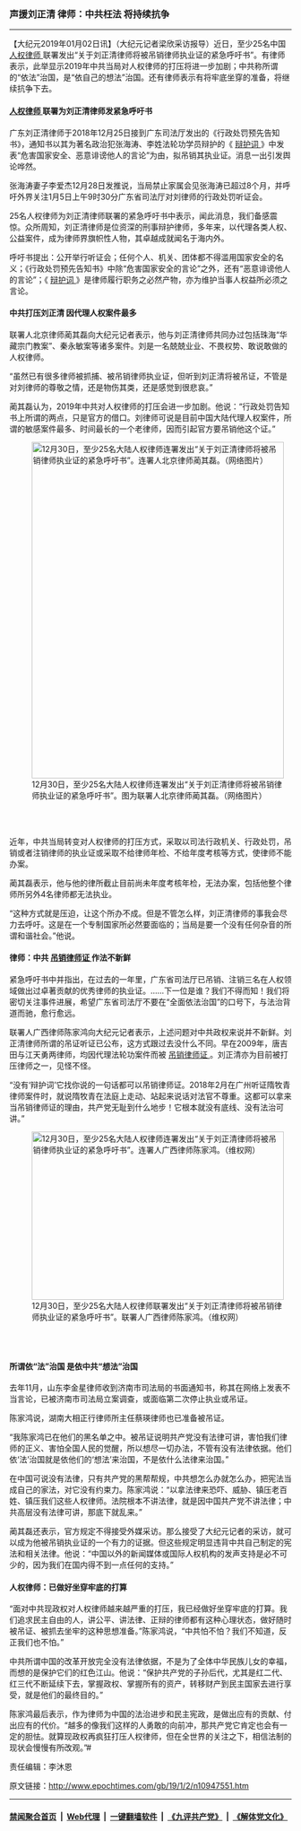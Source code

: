 ### 声援刘正清 律师：中共枉法 将持续抗争
------------------------

<p>
 【大纪元2019年01月02日讯】（大纪元记者梁欣采访报导）近日，至少25名中国
 <a href="http://www.epochtimes.com/gb/tag/%E4%BA%BA%E6%9D%83%E5%BE%8B%E5%B8%88.html">
  人权律师
 </a>
 联署发出“关于刘正清律师将被吊销律师执业证的紧急呼吁书”。有律师表示，此举显示2019年中共当局对人权律师的打压将进一步加剧；中共称所谓的“依法”治国，是“依自己的想法”治国。还有律师表示有将牢底坐穿的准备，将继续抗争下去。
</p>
<h4>
 <a href="http://www.epochtimes.com/gb/tag/%E4%BA%BA%E6%9D%83%E5%BE%8B%E5%B8%88.html">
  人权律师
 </a>
 联署为刘正清律师发紧急呼吁书
</h4>
<p>
 广东刘正清律师于2018年12月25日接到广东司法厅发出的《行政处罚预先告知书》，通知书以其为著名政治犯张海涛、李姓法轮功学员辩护的《
 <a href="http://www.epochtimes.com/gb/tag/%E8%BE%A9%E6%8A%A4%E8%AF%8D.html">
  辩护词
 </a>
 》中发表“危害国家安全、恶意诽谤他人的言论”为由，拟吊销其执业证。消息一出引发舆论哗然。
</p>
<p>
 张海涛妻子李爱杰12月28日发推说，当局禁止家属会见张海涛已超过8个月，并呼吁外界关注1月5日上午9时30分广东省司法厅对刘律师的行政处罚听证会。
</p>
<p>
 25名人权律师为刘正清律师联署的紧急呼吁书中表示，闻此消息，我们备感震惊。众所周知，刘正清律师是位资深的刑事辩护律师，多年来，以代理各类人权、公益案件，成为律师界旗帜性人物，其卓越成就闻名于海内外。
</p>
<p>
 呼吁书提出：公开举行听证会；任何个人、机关、团体都不得滥用国家安全的名义；《行政处罚预先告知书》中除“危害国家安全的言论”之外，还有“恶意诽谤他人的言论”；《
 <a href="http://www.epochtimes.com/gb/tag/%E8%BE%A9%E6%8A%A4%E8%AF%8D.html">
  辩护词
 </a>
 》是律师履行职务之必然产物，亦为维护当事人权益所必须之言论。
</p>
<h4>
 中共打压刘正清 因代理人权案件最多
</h4>
<p>
 联署人北京律师蔺其磊向大纪元记者表示，他与刘正清律师共同办过包括珠海“华藏宗门教案”、秦永敏案等诸多案件。刘是一名兢兢业业、不畏权势、敢说敢做的人权律师。
</p>
<p>
 “虽然已有很多律师被抓捕、被吊销律师执业证，但听到刘正清将被吊证，不管是对刘律师的尊敬之情，还是物伤其类，还是感觉到很悲哀。”
</p>
<p>
 蔺其磊认为，2019年中共对人权律师的打压会进一步加剧。他说：“行政处罚告知书上所谓的两点，只是官方的借口。刘律师可说是目前中国大陆代理人权案件，所谓的敏感案件最多、时间最长的一个老律师，因而引起官方要吊销他这个证。”
</p>
<figure class="wp-caption aligncenter" id="attachment_10947790" style="width: 450px">
 <a href="http://i.epochtimes.com/assets/uploads/2019/01/151110020844941-450x600.jpg">
  <img alt="12月30日，至少25名大陆人权律师连署发出“关于刘正清律师将被吊销律师执业证的紧急呼吁书”。连署人北京律师蔺其磊。（网络图片）" class="size-medium wp-image-10947790" height="600" src="http://i.epochtimes.com/assets/uploads/2019/01/151110020844941-450x600-450x600.jpg" width="450"/>
 </a>
 <br/><figcaption class="wp-caption-text">
  12月30日，至少25名大陆人权律师连署发出“关于刘正清律师将被吊销律师执业证的紧急呼吁书”。图为联署人北京律师蔺其磊。（网络图片）
 </figcaption><br/>
</figure><br/>
<p>
 近年，中共当局转变对人权律师的打压方式，采取以司法行政机关、行政处罚，吊销或者注销律师的执业证或采取不给律师年检、不给年度考核等方式，使律师不能办案。
</p>
<p>
 蔺其磊表示，他与他的律所截止目前尚未年度考核年检，无法办案，包括他整个律师所另外4名律师都无法执业。
</p>
<p>
 “这种方式就是压迫，让这个所办不成。但是不管怎么样，刘正清律师的事我会尽力去呼吁。这是在一个专制国家所必然要面临的；当局是要一个没有任何杂音的所谓和谐社会。”他说。
</p>
<h4>
 律师：中共
 <a href="http://www.epochtimes.com/gb/tag/%E5%90%8A%E9%94%80%E5%BE%8B%E5%B8%88%E8%AF%81.html">
  吊销律师证
 </a>
 作法不新鲜
</h4>
<p>
 紧急呼吁书中并指出，在过去的一年里，广东省司法厅已吊销、注销三名在人权领域做出过卓著贡献的优秀律师的执业证。……下一位是谁？我们不得而知！我们将密切关注事件进展，希望广东省司法厅不要在“全面依法治国”的口号下，与法治背道而驰，愈行愈远。
</p>
<p>
 联署人广西律师陈家鸿向大纪元记者表示，上述问题对中共政权来说并不新鲜。刘正清律师所谓的吊证听证已公布，这方式跟过去没什么不同。早在2009年，唐吉田与江天勇两律师，均因代理法轮功案件而被
 <a href="http://www.epochtimes.com/gb/tag/%E5%90%8A%E9%94%80%E5%BE%8B%E5%B8%88%E8%AF%81.html">
  吊销律师证
 </a>
 。刘正清亦为目前被打压律师之一，见怪不怪。
</p>
<p>
 “没有‘辩护词’它找你说的一句话都可以吊销律师证。2018年2月在广州听证隋牧青律师案件时，就说隋牧青在法庭上走动、站起来说话对法官不尊重。这都可以拿来当吊销律师证的理由，共产党无耻到什么地步！它根本就没有底线、没有法治可讲。”
</p>
<figure class="wp-caption aligncenter" id="attachment_10947791" style="width: 450px">
 <a href="http://i.epochtimes.com/assets/uploads/2019/01/f5d7e73a-08d5-403e-b47d-a855291921bb-600x400.jpeg">
  <img alt="12月30日，至少25名大陆人权律师连署发出“关于刘正清律师将被吊销律师执业证的紧急呼吁书”。连署人广西律师陈家鸿。（维权网）" class="size-medium wp-image-10947791" height="300" src="http://i.epochtimes.com/assets/uploads/2019/01/f5d7e73a-08d5-403e-b47d-a855291921bb-600x400-450x300.jpeg" width="450"/>
 </a>
 <br/><figcaption class="wp-caption-text">
  12月30日，至少25名大陆人权律师联署发出“关于刘正清律师将被吊销律师执业证的紧急呼吁书”。联署人广西律师陈家鸿。（维权网）
 </figcaption><br/>
</figure><br/>
<h4>
 所谓依“法”治国 是依中共“想法”治国
</h4>
<p>
 去年11月，山东李金星律师收到济南市司法局的书面通知书，称其在网络上发表不当言论，已被济南市司法局立案调查，或面临第二次停止执业或吊证。
</p>
<p>
 陈家鸿说，湖南大相正行律师所主任蔡瑛律师也已准备被吊证。
</p>
<p>
 “我陈家鸿已在他们的黑名单之中。被吊证说明共产党没有法律可讲，害怕我们律师的正义、害怕全国人民的觉醒，所以想尽一切办法，不管有没有法律依据。他们依‘法’治国就是依他们的‘想法’来治国，不是依什么法律来治国。”
</p>
<p>
 在中国可说没有法律，只有共产党的黑帮帮规，中共想怎么办就怎么办，把宪法当成自己的家法，对它没有约束力。陈家鸿说：“以拿法律来恐吓、威胁、镇压老百姓、镇压我们这些人权律师。法院根本不讲法律，就是因中国共产党不讲法律；中共高层没有法律可讲，那底下就乱来。”
</p>
<p>
 蔺其磊还表示，官方规定不得接受外媒采访。那么接受了大纪元记者的采访，就可以成为他被吊销执业证的一个有力的证据。但这些规定明显违背中共自己制定的宪法和相关法律。他说：“中国以外的新闻媒体或国际人权机构的发声支持是必不可少的，因为我们在国内得不到一点任何的支持。”
</p>
<h4>
 人权律师：已做好坐穿牢底的打算
</h4>
<p>
 “面对中共现政权对人权律师越来越严重的打压，我已经做好坐穿牢底的打算。我们追求民主自由的人，讲公平、讲法律、正辩的律师都有这种心理状态，做好随时被吊证、被抓去坐牢的这种思想准备。”陈家鸿说，“中共怕不怕？我们不知道，反正我们也不怕。”
</p>
<p>
 中共所谓中国的改革开放完全没有法律依据，不是为了全体中华民族儿女的幸福，而想的是保护它们的红色江山。他说：“保护共产党的子孙后代，尤其是红二代、红三代不断延续下去，掌握政权、掌握所有的资产，转移财产到民主国家去进行享受，就是他们的最终目的。”
</p>
<p>
 陈家鸿最后表示，作为律师为中国的法治进步和民主宪政，是做出应有的贡献、付出应有的代价。“越多的像我们这样的人勇敢的向前冲，那共产党它肯定也会有一定的胆怯。就算现政权再疯狂打压人权律师，但在全世界的关注之下，相信法制的现状会慢慢有所改观。”#
</p>
<p>
 责任编辑：李沐恩
</p>

原文链接：http://www.epochtimes.com/gb/19/1/2/n10947551.htm


------------------------
#### [禁闻聚合首页](https://github.com/gfw-breaker/banned-news/blob/master/README.md) &nbsp;|&nbsp; [Web代理](https://github.com/gfw-breaker/open-proxy/blob/master/README.md) &nbsp;|&nbsp; [一键翻墙软件](https://github.com/gfw-breaker/nogfw/blob/master/README.md) &nbsp;|&nbsp; [《九评共产党》](https://github.com/gfw-breaker/9ping.md/blob/master/README.md#九评之一评共产党是什么) &nbsp;|&nbsp; [《解体党文化》](https://github.com/gfw-breaker/jtdwh.md/blob/master/README.md#绪论)